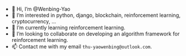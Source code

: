 - 👋 Hi, I’m @Wenbing-Yao
- 👀 I’m interested in python, django, blockchain, reinforcement learning, cryptocurrency, ...
- 🌱 I’m currently learning reinforcement learning.
- 💞️ I’m looking to collaborate on developing an algorithm framework for reinforcement learning.
- 📫 Contact me with my email `thu-yaowenbing@outlook.com`.

<!---
Wenbing-Yao/Wenbing-Yao is a ✨ special ✨ repository because its `README.md` (this file) appears on your GitHub profile.
You can click the Preview link to take a look at your changes.
--->
